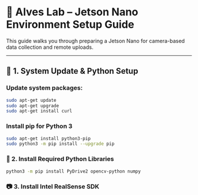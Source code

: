 # 🚀 Alves Lab – Jetson Nano Environment Setup Guide

This guide walks you through preparing a Jetson Nano for camera-based data collection and remote uploads.

---

## 🔧 1. System Update & Python Setup

### Update system packages:
```bash
sudo apt-get update
sudo apt-get upgrade
sudo apt-get install curl
```

### Install pip for Python 3
```bash
sudo apt-get install python3-pip
sudo python3 -m pip install --upgrade pip
```

### 🐍 2. Install Required Python Libraries

```bash
python3 -m pip install PyDrive2 opencv-python numpy
```

### 📷 3. Install Intel RealSense SDK







